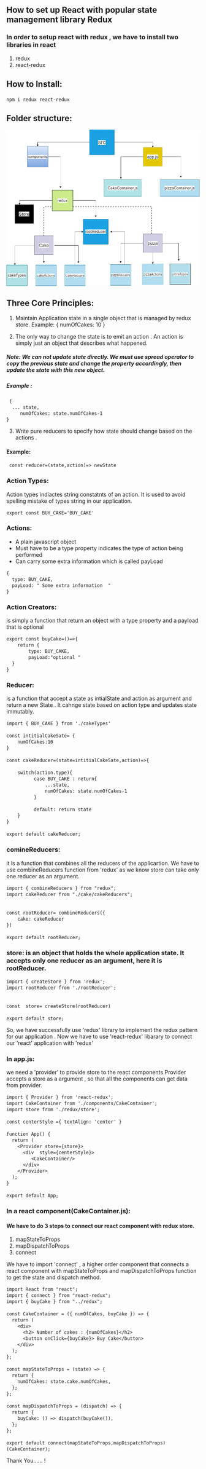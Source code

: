 ## How to set up React with popular state management library Redux

### In order to setup react with redux , we have to install two libraries in react

1. redux
1. react-redux

## How to Install:

`npm i redux react-redux`

## Folder structure:

![This is a flowchart text.](/src/images/flowchart.png "This is a flowchart")

## Three Core Principles:

1. Maintain Application state in a single object that is managed by redux store.
   Example:
   {
   numOfCakes: 10
   }

1. The only way to change the state is to emit an action . An action is simply just an object that describes what happened.

##### Note: We can not update state directly. We must use spread operator to copy the previous state and change the property accordingly, then update the state with this new object.

##### Example :

```
 {
  ... state,
     numOfCakes: state.numOfCakes-1
}
```

3. Write pure reducers to specify how state should change based on the actions .

#### Example:

```
 const reducer=(state,action)=> newState
```

### Action Types:

Action types indiactes string constatnts of an action. It is used to avoid spelling mistake of types string in our application.

```
export const BUY_CAKE='BUY_CAKE'
```

### Actions:

- A plain javascript object
- Must have to be a type property indicates the type of action being performed
- Can carry some extra information which is called payLoad

```
{
  type: BUY_CAKE,
  payLoad: " Some extra information  "
}
```

### Action Creators:

is simply a function that return an object with a type property and a payload that is optional

```
export const buyCake=()=>{
    return {
        type: BUY_CAKE,
        payLoad:"optional "
  }
}
```

### Reducer:

is a function that accept a state as intialState and action as argument and return a new State . It cahnge state based on action type and updates state immutably.

```
import { BUY_CAKE } from './cakeTypes'

const intitialCakeSate= {
    numOfCakes:10
}

const cakeReducer=(state=intitialCakeSate,action)=>{

    switch(action.type){
          case BUY_CAKE : return{
              ...state,
              numOfCakes: state.numOfCakes-1
          }

          default: return state
    }
}

export default cakeReducer;
```

### comineReducers:

it is a function that combines all the reducers of the applicartion. We have to use combineReducers function from 'redux' as we know store can take only one reducer as an argument.

```
import { combineReducers } from "redux";
import cakeReducer from "./cake/cakeReducers";


const rootReducer= combineReducers({
    cake: cakeReducer
})

export default rootReducer;
```

### store: is an object that holds the whole application state. It accepts only one reducer as an argument, here it is rootReducer.

```
import { createStore } from 'redux';
import rootReducer from './rootReducer';


const  store= createStore(rootReducer)

export default store;
```

So, we have successfully use 'redux' library to implement the redux pattern for our application . Now we have to use 'react-redux' libarary to connect our 'react' application with 'redux'

### In app.js:

we need a 'provider' to provide store to the react components.Provider accepts a store as a argument , so that all the components can get data from provider.

```
import { Provider } from 'react-redux';
import CakeContainer from './components/CakeContainer';
import store from './redux/store';

const centerStyle ={ textAlign: 'center' }

function App() {
  return (
    <Provider store={store}>
      <div  style={centerStyle}>
         <CakeContainer/>
      </div>
    </Provider>
  );
}

export default App;
```

### In a react component(CakeContainer.js):

#### We have to do 3 steps to connect our react component with redux store.

1. mapStateToProps
1. mapDispatchToProps
1. connect

We have to import 'connect' , a higher order component that connects a react component with mapStateToProps and mapDispatchToProps function to get the state and dispatch method.

```
import React from "react";
import { connect } from "react-redux";
import { buyCake } from "../redux";

const CakeContainer = ({ numOfCakes, buyCake }) => {
  return (
    <div>
      <h2> Number of cakes : {numOfCakes}</h2>
      <button onClick={buyCake}> Buy Cake</button>
    </div>
  );
};

const mapStateToProps = (state) => {
  return {
    numOfCakes: state.cake.numOfCakes,
  };
};

const mapDispatchToProps = (dispatch) => {
  return {
    buyCake: () => dispatch(buyCake()),
  };
};

export default connect(mapStateToProps,mapDispatchToProps)(CakeContainer);
```

Thank You...... !

